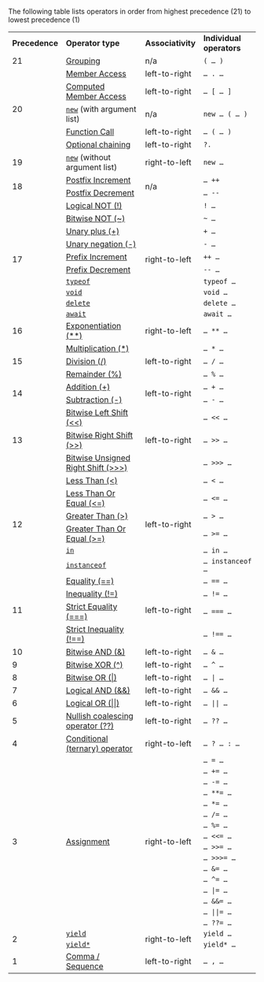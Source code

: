 
The following table lists operators in order from highest precedence (21) to lowest precedence (1)

<table>
  <tr>
   <td><strong>Precedence</strong>
   </td>
   <td><strong>Operator type</strong>
   </td>
   <td><strong>Associativity</strong>
   </td>
   <td><strong>Individual operators</strong>
   </td>
  </tr>
  <tr>
   <td>21
   </td>
   <td><a href="https://developer.mozilla.org/en-US/docs/Web/JavaScript/Reference/Operators/Grouping">Grouping</a>
   </td>
   <td>n/a
   </td>
   <td><code>( … )</code>
   </td>
  </tr>
  <tr>
   <td rowspan="5" >20
   </td>
   <td><a href="https://developer.mozilla.org/en-US/docs/Web/JavaScript/Reference/Operators/Property_Accessors#dot_notation">Member Access</a>
   </td>
   <td>left-to-right
   </td>
   <td><code>… . …</code>
   </td>
  </tr>
  <tr>
   <td><a href="https://developer.mozilla.org/en-US/docs/Web/JavaScript/Reference/Operators/Property_Accessors#bracket_notation">Computed Member Access</a>
   </td>
   <td>left-to-right
   </td>
   <td><code>… [ … ]</code>
   </td>
  </tr>
  <tr>
   <td><code><a href="https://developer.mozilla.org/en-US/docs/Web/JavaScript/Reference/Operators/new">new</a></code> (with argument list)
   </td>
   <td>n/a
   </td>
   <td><code>new … ( … )</code>
   </td>
  </tr>
  <tr>
   <td><a href="https://developer.mozilla.org/en-US/docs/Web/JavaScript/Guide/Functions">Function Call</a>
   </td>
   <td>left-to-right
   </td>
   <td><code>… ( … )</code>
   </td>
  </tr>
  <tr>
   <td><a href="https://developer.mozilla.org/en-US/docs/Web/JavaScript/Reference/Operators/Optional_chaining">Optional chaining</a>
   </td>
   <td>left-to-right
   </td>
   <td><code>?.</code>
   </td>
  </tr>
  <tr>
   <td>19
   </td>
   <td><code><a href="https://developer.mozilla.org/en-US/docs/Web/JavaScript/Reference/Operators/new">new</a></code> (without argument list)
   </td>
   <td>right-to-left
   </td>
   <td><code>new …</code>
   </td>
  </tr>
  <tr>
   <td rowspan="2" >18
   </td>
   <td><a href="https://developer.mozilla.org/en-US/docs/Web/JavaScript/Reference/Operators#increment">Postfix Increment</a>
   </td>
   <td rowspan="2" >n/a
   </td>
   <td><code>… ++</code>
   </td>
  </tr>
  <tr>
   <td><a href="https://developer.mozilla.org/en-US/docs/Web/JavaScript/Reference/Operators#decrement">Postfix Decrement</a>
   </td>
   <td><code>… --</code>
   </td>
  </tr>
  <tr>
   <td rowspan="10" >17
   </td>
   <td><a href="https://developer.mozilla.org/en-US/docs/Web/JavaScript/Reference/Operators/Logical_NOT">Logical NOT (!)</a>
   </td>
   <td rowspan="10" >right-to-left
   </td>
   <td><code>! …</code>
   </td>
  </tr>
  <tr>
   <td><a href="https://developer.mozilla.org/en-US/docs/Web/JavaScript/Reference/Operators/Bitwise_NOT">Bitwise NOT (~)</a>
   </td>
   <td><code>~ …</code>
   </td>
  </tr>
  <tr>
   <td><a href="https://developer.mozilla.org/en-US/docs/Web/JavaScript/Reference/Operators/Unary_plus">Unary plus (+)</a>
   </td>
   <td><code>+ …</code>
   </td>
  </tr>
  <tr>
   <td><a href="https://developer.mozilla.org/en-US/docs/Web/JavaScript/Reference/Operators/Unary_negation">Unary negation (-)</a>
   </td>
   <td><code>- …</code>
   </td>
  </tr>
  <tr>
   <td><a href="https://developer.mozilla.org/en-US/docs/Web/JavaScript/Reference/Operators#increment">Prefix Increment</a>
   </td>
   <td><code>++ …</code>
   </td>
  </tr>
  <tr>
   <td><a href="https://developer.mozilla.org/en-US/docs/Web/JavaScript/Reference/Operators#decrement">Prefix Decrement</a>
   </td>
   <td><code>-- …</code>
   </td>
  </tr>
  <tr>
   <td><code><a href="https://developer.mozilla.org/en-US/docs/Web/JavaScript/Reference/Operators/typeof">typeof</a></code>
   </td>
   <td><code>typeof …</code>
   </td>
  </tr>
  <tr>
   <td><code><a href="https://developer.mozilla.org/en-US/docs/Web/JavaScript/Reference/Operators/void">void</a></code>
   </td>
   <td><code>void …</code>
   </td>
  </tr>
  <tr>
   <td><code><a href="https://developer.mozilla.org/en-US/docs/Web/JavaScript/Reference/Operators/delete">delete</a></code>
   </td>
   <td><code>delete …</code>
   </td>
  </tr>
  <tr>
   <td><code><a href="https://developer.mozilla.org/en-US/docs/Web/JavaScript/Reference/Operators/await">await</a></code>
   </td>
   <td><code>await …</code>
   </td>
  </tr>
  <tr>
   <td>16
   </td>
   <td><a href="https://developer.mozilla.org/en-US/docs/Web/JavaScript/Reference/Operators/Exponentiation">Exponentiation (**)</a>
   </td>
   <td>right-to-left
   </td>
   <td><code>… ** …</code>
   </td>
  </tr>
  <tr>
   <td rowspan="3" >15
   </td>
   <td><a href="https://developer.mozilla.org/en-US/docs/Web/JavaScript/Reference/Operators/Multiplication">Multiplication (*)</a>
   </td>
   <td rowspan="3" >left-to-right
   </td>
   <td><code>… * …</code>
   </td>
  </tr>
  <tr>
   <td><a href="https://developer.mozilla.org/en-US/docs/Web/JavaScript/Reference/Operators/Division">Division (/)</a>
   </td>
   <td><code>… / …</code>
   </td>
  </tr>
  <tr>
   <td><a href="https://developer.mozilla.org/en-US/docs/Web/JavaScript/Reference/Operators/Remainder">Remainder (%)</a>
   </td>
   <td><code>… % …</code>
   </td>
  </tr>
  <tr>
   <td rowspan="2" >14
   </td>
   <td><a href="https://developer.mozilla.org/en-US/docs/Web/JavaScript/Reference/Operators/Addition">Addition (+)</a>
   </td>
   <td rowspan="2" >left-to-right
   </td>
   <td><code>… + …</code>
   </td>
  </tr>
  <tr>
   <td><a href="https://developer.mozilla.org/en-US/docs/Web/JavaScript/Reference/Operators/Subtraction">Subtraction (-)</a>
   </td>
   <td><code>… - …</code>
   </td>
  </tr>
  <tr>
   <td rowspan="3" >13
   </td>
   <td><a href="https://developer.mozilla.org/en-US/docs/Web/JavaScript/Reference/Operators/Left_shift">Bitwise Left Shift (&lt;<)</a>
   </td>
   <td rowspan="3" >left-to-right
   </td>
   <td><code>… &lt;< …</code>
   </td>
  </tr>
  <tr>
   <td><a href="https://developer.mozilla.org/en-US/docs/Web/JavaScript/Reference/Operators/Right_shift">Bitwise Right Shift (>>)</a>
   </td>
   <td><code>… >> …</code>
   </td>
  </tr>
  <tr>
   <td><a href="https://developer.mozilla.org/en-US/docs/Web/JavaScript/Reference/Operators/Unsigned_right_shift">Bitwise Unsigned Right Shift (>>>)</a>
   </td>
   <td><code>… >>> …</code>
   </td>
  </tr>
  <tr>
   <td rowspan="6" >12
   </td>
   <td><a href="https://developer.mozilla.org/en-US/docs/Web/JavaScript/Reference/Operators/Less_than">Less Than (&lt;)</a>
   </td>
   <td rowspan="6" >left-to-right
   </td>
   <td><code>… &lt; …</code>
   </td>
  </tr>
  <tr>
   <td><a href="https://developer.mozilla.org/en-US/docs/Web/JavaScript/Reference/Operators/Less_than_or_equal">Less Than Or Equal (&lt;=)</a>
   </td>
   <td><code>… &lt;= …</code>
   </td>
  </tr>
  <tr>
   <td><a href="https://developer.mozilla.org/en-US/docs/Web/JavaScript/Reference/Operators/Greater_than">Greater Than (>)</a>
   </td>
   <td><code>… > …</code>
   </td>
  </tr>
  <tr>
   <td><a href="https://developer.mozilla.org/en-US/docs/Web/JavaScript/Reference/Operators/Greater_than_or_equal">Greater Than Or Equal (>=)</a>
   </td>
   <td><code>… >= …</code>
   </td>
  </tr>
  <tr>
   <td><code><a href="https://developer.mozilla.org/en-US/docs/Web/JavaScript/Reference/Operators/in">in</a></code>
   </td>
   <td><code>… in …</code>
   </td>
  </tr>
  <tr>
   <td><code><a href="https://developer.mozilla.org/en-US/docs/Web/JavaScript/Reference/Operators/instanceof">instanceof</a></code>
   </td>
   <td><code>… instanceof …</code>
   </td>
  </tr>
  <tr>
   <td rowspan="4" >11
   </td>
   <td><a href="https://developer.mozilla.org/en-US/docs/Web/JavaScript/Reference/Operators/Equality">Equality (==)</a>
   </td>
   <td rowspan="4" >left-to-right
   </td>
   <td><code>… == …</code>
   </td>
  </tr>
  <tr>
   <td><a href="https://developer.mozilla.org/en-US/docs/Web/JavaScript/Reference/Operators/Inequality">Inequality (!=)</a>
   </td>
   <td><code>… != …</code>
   </td>
  </tr>
  <tr>
   <td><a href="https://developer.mozilla.org/en-US/docs/Web/JavaScript/Reference/Operators/Strict_equality">Strict Equality (===)</a>
   </td>
   <td><code>… === …</code>
   </td>
  </tr>
  <tr>
   <td><a href="https://developer.mozilla.org/en-US/docs/Web/JavaScript/Reference/Operators/Strict_inequality">Strict Inequality (!==)</a>
   </td>
   <td><code>… !== …</code>
   </td>
  </tr>
  <tr>
   <td>10
   </td>
   <td><a href="https://developer.mozilla.org/en-US/docs/Web/JavaScript/Reference/Operators/Bitwise_AND">Bitwise AND (&)</a>
   </td>
   <td>left-to-right
   </td>
   <td><code>… & …</code>
   </td>
  </tr>
  <tr>
   <td>9
   </td>
   <td><a href="https://developer.mozilla.org/en-US/docs/Web/JavaScript/Reference/Operators/Bitwise_XOR">Bitwise XOR (^)</a>
   </td>
   <td>left-to-right
   </td>
   <td><code>… ^ …</code>
   </td>
  </tr>
  <tr>
   <td>8
   </td>
   <td><a href="https://developer.mozilla.org/en-US/docs/Web/JavaScript/Reference/Operators/Bitwise_OR">Bitwise OR (|)</a>
   </td>
   <td>left-to-right
   </td>
   <td><code>… | …</code>
   </td>
  </tr>
  <tr>
   <td>7
   </td>
   <td><a href="https://developer.mozilla.org/en-US/docs/Web/JavaScript/Reference/Operators/Logical_AND">Logical AND (&&)</a>
   </td>
   <td>left-to-right
   </td>
   <td><code>… && …</code>
   </td>
  </tr>
  <tr>
   <td>6
   </td>
   <td><a href="https://developer.mozilla.org/en-US/docs/Web/JavaScript/Reference/Operators/Logical_OR">Logical OR (||)</a>
   </td>
   <td>left-to-right
   </td>
   <td><code>… || …</code>
   </td>
  </tr>
  <tr>
   <td>5
   </td>
   <td><a href="https://developer.mozilla.org/en-US/docs/Web/JavaScript/Reference/Operators/Nullish_coalescing_operator">Nullish coalescing operator (??)</a>
   </td>
   <td>left-to-right
   </td>
   <td><code>… ?? …</code>
   </td>
  </tr>
  <tr>
   <td>4
   </td>
   <td><a href="https://developer.mozilla.org/en-US/docs/Web/JavaScript/Reference/Operators/Conditional_Operator">Conditional (ternary) operator</a>
   </td>
   <td>right-to-left
   </td>
   <td><code>… ? … : …</code>
   </td>
  </tr>
  <tr>
   <td rowspan="16" >3
   </td>
   <td rowspan="16" ><a href="https://developer.mozilla.org/en-US/docs/Web/JavaScript/Reference/Operators#assignment_operators">Assignment</a>
   </td>
   <td rowspan="16" >right-to-left
   </td>
   <td><code>… = …</code>
   </td>
  </tr>
  <tr>
   <td><code>… += …</code>
   </td>
  </tr>
  <tr>
   <td><code>… -= …</code>
   </td>
  </tr>
  <tr>
   <td><code>… **= …</code>
   </td>
  </tr>
  <tr>
   <td><code>… *= …</code>
   </td>
  </tr>
  <tr>
   <td><code>… /= …</code>
   </td>
  </tr>
  <tr>
   <td><code>… %= …</code>
   </td>
  </tr>
  <tr>
   <td><code>… &lt;<= …</code>
   </td>
  </tr>
  <tr>
   <td><code>… >>= …</code>
   </td>
  </tr>
  <tr>
   <td><code>… >>>= …</code>
   </td>
  </tr>
  <tr>
   <td><code>… &= …</code>
   </td>
  </tr>
  <tr>
   <td><code>… ^= …</code>
   </td>
  </tr>
  <tr>
   <td><code>… |= …</code>
   </td>
  </tr>
  <tr>
   <td><code>… &&= …</code>
   </td>
  </tr>
  <tr>
   <td><code>… ||= …</code>
   </td>
  </tr>
  <tr>
   <td><code>… ??= …</code>
   </td>
  </tr>
  <tr>
   <td rowspan="2" >2
   </td>
   <td><code><a href="https://developer.mozilla.org/en-US/docs/Web/JavaScript/Reference/Operators/yield">yield</a></code>
   </td>
   <td rowspan="2" >right-to-left
   </td>
   <td><code>yield …</code>
   </td>
  </tr>
  <tr>
   <td><code><a href="https://developer.mozilla.org/en-US/docs/Web/JavaScript/Reference/Operators/yield*">yield*</a></code>
   </td>
   <td><code>yield* …</code>
   </td>
  </tr>
  <tr>
   <td>1
   </td>
   <td><a href="https://developer.mozilla.org/en-US/docs/Web/JavaScript/Reference/Operators/Comma_Operator">Comma / Sequence</a>
   </td>
   <td>left-to-right
   </td>
   <td><code>… , …</code>
   </td>
  </tr>
</table>

